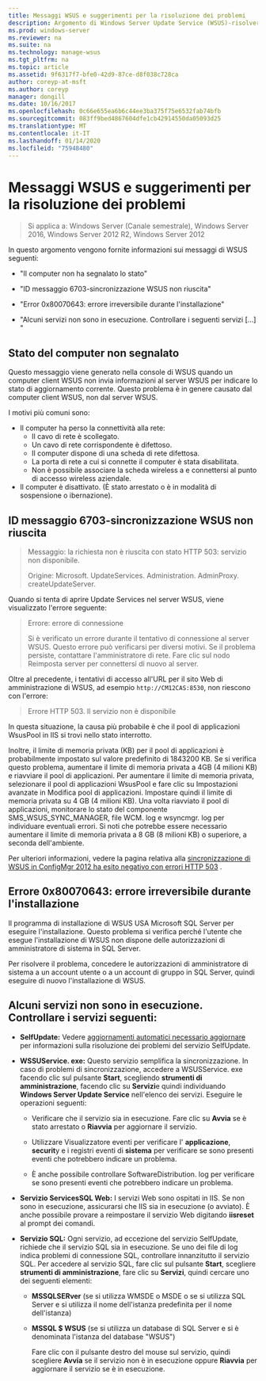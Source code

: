 ```yaml
---
title: Messaggi WSUS e suggerimenti per la risoluzione dei problemi
description: Argomento di Windows Server Update Service (WSUS)-risolvere i problemi usando i messaggi WSUS
ms.prod: windows-server
ms.reviewer: na
ms.suite: na
ms.technology: manage-wsus
ms.tgt_pltfrm: na
ms.topic: article
ms.assetid: 9f6317f7-bfe0-42d9-87ce-d8f038c728ca
author: coreyp-at-msft
ms.author: coreyp
manager: dongill
ms.date: 10/16/2017
ms.openlocfilehash: 0c66e655ea6b6c44ee3ba375f75e6532fab74bfb
ms.sourcegitcommit: 083ff9bed4867604dfe1cb42914550da05093d25
ms.translationtype: MT
ms.contentlocale: it-IT
ms.lasthandoff: 01/14/2020
ms.locfileid: "75948480"
---
```

# <a name="wsus-messages-and-troubleshooting-tips"></a>Messaggi WSUS e suggerimenti per la risoluzione dei problemi

>Si applica a: Windows Server (Canale semestrale), Windows Server 2016, Windows Server 2012 R2, Windows Server 2012

In questo argomento vengono fornite informazioni sui messaggi di WSUS seguenti:

-   "Il computer non ha segnalato lo stato"

-   "ID messaggio 6703-sincronizzazione WSUS non riuscita"

-   "Error 0x80070643: errore irreversibile durante l'installazione"

-   "Alcuni servizi non sono in esecuzione. Controllare i seguenti servizi [...] "

## <a name="computer-has-not-reported-status"></a>Stato del computer non segnalato
Questo messaggio viene generato nella console di WSUS quando un computer client WSUS non invia informazioni al server WSUS per indicare lo stato di aggiornamento corrente. Questo problema è in genere causato dal computer client WSUS, non dal server WSUS.

I motivi più comuni sono:

-   Il computer ha perso la connettività alla rete:
    -   Il cavo di rete è scollegato.
    -   Un cavo di rete corrispondente è difettoso.
    -   Il computer dispone di una scheda di rete difettosa.
    -   La porta di rete a cui si connette il computer è stata disabilitata.
    -   Non è possibile associare la scheda wireless a e connettersi al punto di accesso wireless aziendale.
-   Il computer è disattivato. (È stato arrestato o è in modalità di sospensione o ibernazione).

## <a name="message-id-6703---wsus-synchronization-failed"></a>ID messaggio 6703-sincronizzazione WSUS non riuscita
> Messaggio: la richiesta non è riuscita con stato HTTP 503: servizio non disponibile.
> 
> Origine: Microsoft. UpdateServices. Administration. AdminProxy. createUpdateServer.

Quando si tenta di aprire Update Services nel server WSUS, viene visualizzato l'errore seguente:

> Errore: errore di connessione
> 
> Si è verificato un errore durante il tentativo di connessione al server WSUS. Questo errore può verificarsi per diversi motivi. Se il problema persiste, contattare l'amministratore di rete. Fare clic sul nodo Reimposta server per connettersi di nuovo al server.

Oltre al precedente, i tentativi di accesso all'URL per il sito Web di amministrazione di WSUS, ad esempio `http://CM12CAS:8530`, non riescono con l'errore:

> Errore HTTP 503. Il servizio non è disponibile

In questa situazione, la causa più probabile è che il pool di applicazioni WsusPool in IIS si trovi nello stato interrotto.

Inoltre, il limite di memoria privata (KB) per il pool di applicazioni è probabilmente impostato sul valore predefinito di 1843200 KB. Se si verifica questo problema, aumentare il limite di memoria privata a 4GB (4 milioni KB) e riavviare il pool di applicazioni. Per aumentare il limite di memoria privata, selezionare il pool di applicazioni WsusPool e fare clic su Impostazioni avanzate in Modifica pool di applicazioni. Impostare quindi il limite di memoria privata su 4 GB (4 milioni KB). Una volta riavviato il pool di applicazioni, monitorare lo stato del componente SMS_WSUS_SYNC_MANAGER, file WCM. log e wsyncmgr. log per individuare eventuali errori. Si noti che potrebbe essere necessario aumentare il limite di memoria privata a 8 GB (8 milioni KB) o superiore, a seconda dell'ambiente.

Per ulteriori informazioni, vedere la pagina relativa alla [sincronizzazione di WSUS in ConfigMgr 2012 ha esito negativo con errori HTTP 503](https://blogs.technet.com/b/sus/archive/2015/03/23/configmgr-2012-support-tip-wsus-sync-fails-with-http-503-errors.aspx) .

## <a name="error-0x80070643-fatal-error-during-installation"></a>Errore 0x80070643: errore irreversibile durante l'installazione
Il programma di installazione di WSUS USA Microsoft SQL Server per eseguire l'installazione. Questo problema si verifica perché l'utente che esegue l'installazione di WSUS non dispone delle autorizzazioni di amministratore di sistema in SQL Server.

Per risolvere il problema, concedere le autorizzazioni di amministratore di sistema a un account utente o a un account di gruppo in SQL Server, quindi eseguire di nuovo l'installazione di WSUS.

## <a name="some-services-are-not-running-check-the-following-services"></a>Alcuni servizi non sono in esecuzione. Controllare i servizi seguenti:

- **SelfUpdate:** Vedere [aggiornamenti automatici necessario aggiornare](https://technet.microsoft.com/library/cc708554(v=ws.10).aspx) per informazioni sulla risoluzione dei problemi del servizio SelfUpdate.

- **WSSUService. exe:** Questo servizio semplifica la sincronizzazione. In caso di problemi di sincronizzazione, accedere a WSUSService. exe facendo clic sul pulsante **Start**, scegliendo **strumenti di amministrazione**, facendo clic su **Servizi**e quindi individuando **Windows Server Update Service** nell'elenco dei servizi. Eseguire le operazioni seguenti:
    
    -   Verificare che il servizio sia in esecuzione. Fare clic su **Avvia** se è stato arrestato o **Riavvia** per aggiornare il servizio.
    
    -   Utilizzare Visualizzatore eventi per verificare l' **applicazione**, **securit**y e i registri eventi di **sistema** per verificare se sono presenti eventi che potrebbero indicare un problema.
    
    -   È anche possibile controllare SoftwareDistribution. log per verificare se sono presenti eventi che potrebbero indicare un problema.

- **Servizio ServicesSQL Web:** I servizi Web sono ospitati in IIS. Se non sono in esecuzione, assicurarsi che IIS sia in esecuzione (o avviato). È anche possibile provare a reimpostare il servizio Web digitando **iisreset** al prompt dei comandi.

- **Servizio SQL:** Ogni servizio, ad eccezione del servizio SelfUpdate, richiede che il servizio SQL sia in esecuzione. Se uno dei file di log indica problemi di connessione SQL, controllare innanzitutto il servizio SQL. Per accedere al servizio SQL, fare clic sul pulsante **Start**, scegliere **strumenti di amministrazione**, fare clic su **Servizi**, quindi cercare uno dei seguenti elementi:
    
  - **MSSQLSERver** (se si utilizza WMSDE o MSDE o se si utilizza SQL Server e si utilizza il nome dell'istanza predefinita per il nome dell'istanza)
    
  - **MSSQL $ WSUS** (se si utilizza un database di SQL Server e si è denominata l'istanza del database "WSUS")
    
    Fare clic con il pulsante destro del mouse sul servizio, quindi scegliere **Avvia** se il servizio non è in esecuzione oppure **Riavvia** per aggiornare il servizio se è in esecuzione.
